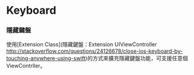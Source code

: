 # Keyboard


### 隱藏鍵盤
使用[Extension Class](隱藏鍵盤：Extension UIViewController  http://stackoverflow.com/questions/24126678/close-ios-keyboard-by-touching-anywhere-using-swift)的方式來擴充隱藏鍵盤功能，可支援任意個ViewContrller。
